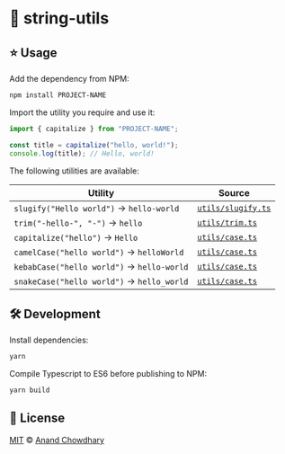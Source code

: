 # 🧶 string-utils

## ⭐ Usage

Add the dependency from NPM:

```bash
npm install PROJECT-NAME
```

Import the utility you require and use it:

```ts
import { capitalize } from "PROJECT-NAME";

const title = capitalize("hello, world!");
console.log(title); // Hello, world!
```

The following utilities are available:

| Utility | Source |
| ------- | ------ |
| `slugify("Hello world")` → `hello-world` | [`utils/slugify.ts`](./utils/slugify.ts) |
| `trim("-hello-", "-")` → `hello` | [`utils/trim.ts`](./utils/trim.ts) |
| `capitalize("hello")` → `Hello` | [`utils/case.ts`](./utils/case.ts) |
| `camelCase("hello world")` → `helloWorld` | [`utils/case.ts`](./utils/case.ts) |
| `kebabCase("hello world")` → `hello-world` | [`utils/case.ts`](./utils/case.ts) |
| `snakeCase("hello world")` → `hello_world` | [`utils/case.ts`](./utils/case.ts) |

## 🛠️ Development

Install dependencies:

```bash
yarn
```

Compile Typescript to ES6 before publishing to NPM:

```bash
yarn build
```

## 📝 License

[MIT](./LICENSE) © [Anand Chowdhary](https://anandchowdhary.com)
